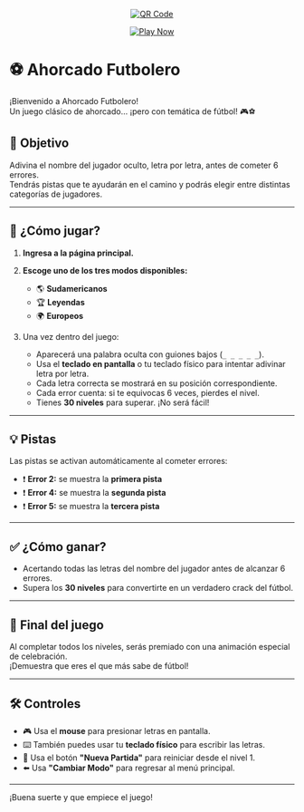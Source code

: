 
<div align="center">

[![QR Code](https://api.qrserver.com/v1/create-qr-code/?size=150x150&margin=10&color=2D5BFF&bgcolor=FFEEEE&data=https://sebvaa7.github.io/AhorcadoFutbolero/)](https://sebvaa7.github.io/AhorcadoFutbolero/)

[![Play Now](https://img.shields.io/badge/JUGAR_AHORA-2D5BFF?style=for-the-badge&logo=github&logoColor=white)](https://sebvaa7.github.io/AhorcadoFutbolero/)

</div>



# ⚽ Ahorcado Futbolero

¡Bienvenido a Ahorcado Futbolero!  
Un juego clásico de ahorcado... ¡pero con temática de fútbol! 🎮⚽

## 🎯 Objetivo

Adivina el nombre del jugador oculto, letra por letra, antes de cometer 6 errores.  
Tendrás pistas que te ayudarán en el camino y podrás elegir entre distintas categorías de jugadores.

---

## 🚀 ¿Cómo jugar?

1. **Ingresa a la página principal.**
2. **Escoge uno de los tres modos disponibles:**
   - 🌎 **Sudamericanos**
   - 🏆 **Leyendas**
   - 🌍 **Europeos**

3. Una vez dentro del juego:
   - Aparecerá una palabra oculta con guiones bajos (`_ _ _ _ _`).
   - Usa el **teclado en pantalla** o tu teclado físico para intentar adivinar letra por letra.
   - Cada letra correcta se mostrará en su posición correspondiente.
   - Cada error cuenta: si te equivocas 6 veces, pierdes el nivel.
   - Tienes **30 niveles** para superar. ¡No será fácil!

---

## 💡 Pistas

Las pistas se activan automáticamente al cometer errores:

- ❗ **Error 2:** se muestra la **primera pista**
- ❗ **Error 4:** se muestra la **segunda pista**
- ❗ **Error 5:** se muestra la **tercera pista**

---

## ✅ ¿Cómo ganar?

- Acertando todas las letras del nombre del jugador antes de alcanzar 6 errores.
- Supera los **30 niveles** para convertirte en un verdadero crack del fútbol.

---

## 🎉 Final del juego

Al completar todos los niveles, serás premiado con una animación especial de celebración.  
¡Demuestra que eres el que más sabe de fútbol!

---

## 🛠 Controles

- 🎮 Usa el **mouse** para presionar letras en pantalla.
- ⌨️ También puedes usar tu **teclado físico** para escribir las letras.
- 🔁 Usa el botón **"Nueva Partida"** para reiniciar desde el nivel 1.
- ⬅️ Usa **"Cambiar Modo"** para regresar al menú principal.

---

¡Buena suerte y que empiece el juego!
